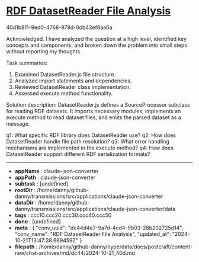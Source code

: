 # [RDF DatasetReader File Analysis](https://claude.ai/chat/dc44d4e7-9a7d-4cd4-9b03-28b202725d14)

40d1b811-9ed0-4768-979d-0db43ef8aa6a

 Acknowledged. I have analyzed the question at a high level, identified key concepts and components, and broken down the problem into small steps without reporting my thoughts.

Task summaries:

1. Examined DatasetReader.js file structure.
2. Analyzed import statements and dependencies.
3. Reviewed DatasetReader class implementation.
4. Assessed execute method functionality.

Solution description:
DatasetReader.js defines a SourceProcessor subclass for reading RDF datasets. It imports necessary modules, implements an execute method to read dataset files, and emits the parsed dataset as a message.

q1: What specific RDF library does DatasetReader use?
q2: How does DatasetReader handle file path resolution?
q3: What error handling mechanisms are implemented in the execute method?
q4: How does DatasetReader support different RDF serialization formats?

---

* **appName** : claude-json-converter
* **appPath** : claude-json-converter
* **subtask** : [undefined]
* **rootDir** : /home/danny/github-danny/transmissions/src/applications/claude-json-converter
* **dataDir** : /home/danny/github-danny/transmissions/src/applications/claude-json-converter/data
* **tags** : ccc10.ccc20.ccc30.ccc40.ccc50
* **done** : [undefined]
* **meta** : {
  "conv_uuid": "dc44d4e7-9a7d-4cd4-9b03-28b202725d14",
  "conv_name": "RDF DatasetReader File Analysis",
  "updated_at": "2024-10-21T13:47:38.669459Z"
}
* **filepath** : /home/danny/github-danny/hyperdata/docs/postcraft/content-raw/chat-archives/md/dc44/2024-10-21_40d.md